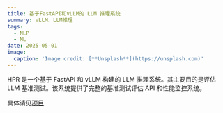 ```yaml
---
title: 基于FastAPI和vLLM的 LLM 推理系统
summary: vLLM、LLM推理
tags:
  - NLP
  - ML
date: 2025-05-01
image:
  caption: 'Image credit: [**Unsplash**](https://unsplash.com)'
---
```


HPR 是一个基于 FastAPI 和 vLLM 构建的 LLM 推理系统。其主要目的是评估 LLM 基准测试。该系统提供了完整的基准测试评估 API 和性能监控系统。

具体请见[项目](https://github.com/2Elian/HPR-VLLM/tree/v1.1-dev)